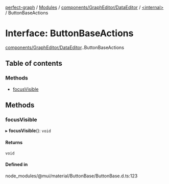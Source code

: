 [perfect-graph](../README.md) / [Modules](../modules.md) / [components/GraphEditor/DataEditor](../modules/components_GraphEditor_DataEditor.md) / [<internal\>](../modules/components_GraphEditor_DataEditor._internal_.md) / ButtonBaseActions

# Interface: ButtonBaseActions

[components/GraphEditor/DataEditor](../modules/components_GraphEditor_DataEditor.md).[<internal>](../modules/components_GraphEditor_DataEditor._internal_.md).ButtonBaseActions

## Table of contents

### Methods

- [focusVisible](components_GraphEditor_DataEditor._internal_.ButtonBaseActions.md#focusvisible)

## Methods

### focusVisible

▸ **focusVisible**(): `void`

#### Returns

`void`

#### Defined in

node_modules/@mui/material/ButtonBase/ButtonBase.d.ts:123
